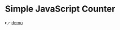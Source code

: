 <h1>Simple JavaScript Counter</h1>

:point_right: [demo](https://isragosterit.github.io/mini-JavaScript-projects/counter/)
